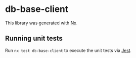 # db-base-client

This library was generated with [Nx](https://nx.dev).

## Running unit tests

Run `nx test db-base-client` to execute the unit tests via [Jest](https://jestjs.io).
